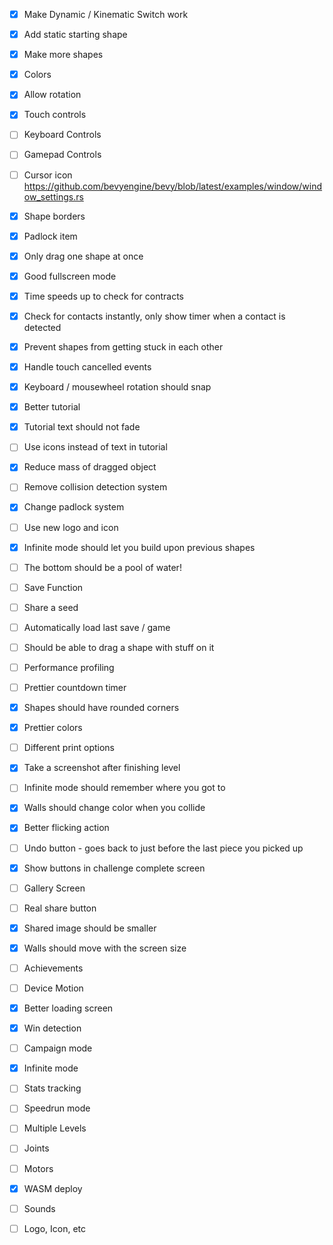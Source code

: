 - [x] Make Dynamic / Kinematic Switch work

- [x] Add static starting shape
- [x] Make more shapes
- [x] Colors
- [x] Allow rotation
- [x] Touch controls
- [ ] Keyboard Controls
- [ ] Gamepad Controls
- [ ] Cursor icon https://github.com/bevyengine/bevy/blob/latest/examples/window/window_settings.rs

- [x] Shape borders
- [x] Padlock item
- [x] Only drag one shape at once
- [x] Good fullscreen mode
- [x] Time speeds up to check for contracts
- [x] Check for contacts instantly, only show timer when a contact is detected
- [x] Prevent shapes from getting stuck in each other
- [x] Handle touch cancelled events
- [x] Keyboard / mousewheel rotation should snap
- [x] Better tutorial
- [x] Tutorial text should not fade
- [ ] Use icons instead of text in tutorial
- [x] Reduce mass of dragged object
- [ ] Remove collision detection system
- [x] Change padlock system
- [ ] Use new logo and icon
- [x] Infinite mode should let you build upon previous shapes
- [ ] The bottom should be a pool of water!
- [ ] Save Function
- [ ] Share a seed
- [ ] Automatically load last save / game
- [ ] Should be able to drag a shape with stuff on it


- [ ] Performance profiling
- [ ] Prettier countdown timer
- [x] Shapes should have rounded corners
- [x] Prettier colors
- [ ] Different print options
- [x] Take a screenshot after finishing level
- [ ] Infinite mode should remember where you got to
- [x] Walls should change color when you collide
- [x] Better flicking action
- [ ] Undo button - goes back to just before the last piece you picked up
- [x] Show buttons in challenge complete screen
- [ ] Gallery Screen
- [ ] Real share button
- [x] Shared image should be smaller
- [x] Walls should move with the screen size
- [ ] Achievements
- [ ] Device Motion
- [x] Better loading screen

- [x] Win detection
- [ ] Campaign mode
- [x] Infinite mode 
- [ ] Stats tracking
- [ ] Speedrun mode
- [ ] Multiple Levels
- [ ] Joints
- [ ] Motors

- [x] WASM deploy
- [ ] Sounds
- [ ] Logo, Icon, etc